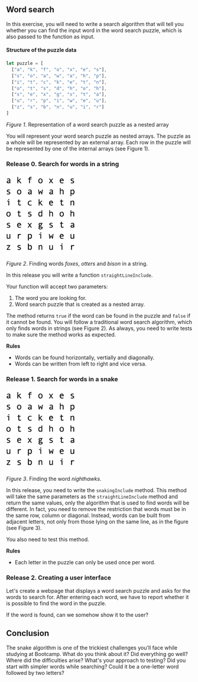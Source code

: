 ## Word search

In this exercise, you will need to write a search algorithm that will tell you whether you can find the input word in the word search puzzle, which is also passed to the function as input. 

#### Structure of the puzzle data

```javascript
let puzzle = [
  ["a", "k", "f", "o", "x", "e", "s"],
  ["s", "o", "a", "w", "a", "h", "p"],
  ["i", "t", "c", "k", "e", "t", "n"],
  ["o", "t", "s", "d", "h", "o", "h"],
  ["s", "e", "x", "g", "s", "t", "a"],
  ["u", "r", "p", "i", "w", "e", "u"],
  ["z", "s", "b", "n", "u", "i", "r"]
]
```
*Figure 1*. Representation of a word search puzzle as a nested array

You will represent your word search puzzle as nested arrays. The puzzle as a whole will be represented by an external array. Each row in the puzzle will be represented by one of the internal arrays (see Figure 1).

### Release 0. Search for words in a string

![Word search in strings](readme-assets/straight-word.gif)

*Figure 2*. Finding words *foxes*, *otters* and *bison* in a string.

In this release you will write a function `straightLineInclude`. 

Your function will accept two parameters:
1. The word you are looking for.
2. Word search puzzle that is created as a nested array. 

The method returns `true` if the word can be found in the puzzle and `false` if it cannot be found. 
You will follow a traditional word search algorithm, which only finds words in strings (see Figure 2).
As always, you need to write tests to make sure the method works as expected.

**Rules**
- Words can be found horizontally, vertially and diagonally.
- Words can be written from left to right and vice versa.

### Release 1. Search for words in a snake

![search for words in a snake](readme-assets/snaking-word.gif)

*Figure 3*. Finding the word *nighthawks*.

In this release, you need to write the `snakingInclude` method. This method will take the same parameters as the `straightLineInclude` method and return the same values, only the algorithm that is used to find words will be different. In fact, you need to remove the restriction that words must be in the same row, column or diagonal. Instead, words can be built from adjacent letters, not only from those lying on the same line, as in the figure (see Figure 3).

You also need to test this method.

**Rules**
- Each letter in the puzzle can only be used once per word.


### Release 2. Creating a user interface

Let's create a webpage that displays a word search puzzle and asks for the words to search for. After entering each word, we have to report whether it is possible to find the word in the puzzle.

If the word is found, can we somehow show it to the user?

## Conclusion

The snake algorithm is one of the trickiest challenges you'll face while studying at Bootcamp. What do you think about it? Did everything go well? Where did the difficulties arise?
What's your approach to testing? Did you start with simpler words while searching? Could it be a one-letter word followed by two letters?

[wikipedia word search]: https://en.wikipedia.org/wiki/Word_search
